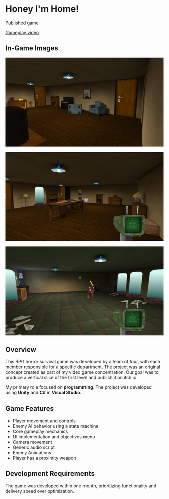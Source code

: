 # Honey I'm Home!

[Published game](https://abelst.itch.io/honey-im-home)

[Gameplay video](https://youtu.be/9_8Cu_TotNk)

## In-Game Images

![Image1](images/In-game1.jpg)

![Image2](images/In-game2.jpg)

![Image3](images/In-game3.jpg)

## Overview
This RPG horror survival game was developed by a team of four, with each member responsible for a specific department. The project was an original concept created as part of my video game concentration. Our goal was to produce a vertical slice of the first level and publish it on itch.io.

My primary role focused on **programming**. The project was developed using **Unity** and **C#** in **Visual Studio**.

## Game Features
- Player movement and controls  
- Enemy AI behavior using a state machine
- Core gameplay mechanics  
- UI implementation and objectives menu  
- Camera movement  
- Generic audio script
- Enemy Animations
- Player has a proximity weapon   

## Development Requirements
The game was developed within one month, prioritizing functionality and delivery speed over optimization.


